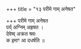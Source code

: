 +++
title = "१३ परीमे गाम् अनेषत"

+++
परीमे गाम् अनेषत  
पर्य् अग्निम् अहृषत ।  
देवेष्व् अक्रत श्रवः  
क इमाꣳ आ दधर्षति ॥